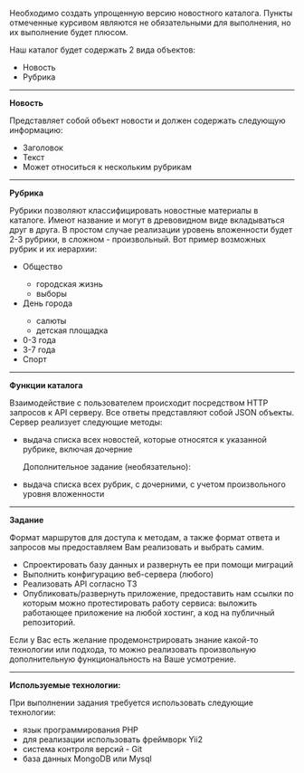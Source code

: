 <p>Необходимо создать упрощенную версию новостного каталога.
            Пункты отмеченные курсивом являются не обязательными для выполнения, но их выполнение будет плюсом.</p>
        <p>Наш каталог будет содержать 2 вида объектов:</p>
        <ul>
            <li>Новость</li>
            <li>Рубрика</li>
        </ul>
        <hr>
        <p><b>Новость</b></p>
        <p>Представляет собой объект новости и должен содержать следующую информацию:</p>
        <ul>
            <li>Заголовок</li>
            <li>Текст</li>
            <li>Может относиться к нескольким рубрикам</li>
        </ul>
        <hr>
        <p><b>Рубрика</b></p>
        <p>Рубрики позволяют классифицировать новостные материалы в каталоге. Имеют название и могут в древовидном виде
            вкладываться друг в друга. В простом случае реализации уровень вложенности будет 2-3 рубрики, в сложном -
            произвольный. Вот пример возможных рубрик и их иерархии:</p>
        <ul>
            <li>Общество</li>
            <ul>
                <li>городская жизнь</li>
                <li>выборы</li>
            </ul>
            <li>День города</li>
            <ul>
                <li>салюты</li>
                <li>детская площадка</li>
            </ul>
            <li>0-3 года</li>
            <li>3-7 года</li>
            <li>Спорт</li>
        </ul>
        <hr>
        <p><b>Функции каталога</b></p>
        <p>Взаимодействие с пользователем происходит посредством HTTP запросов к API серверу. Все ответы представляют
            собой
            JSON объекты. Сервер реализует следующие методы:</p>
        <ul>
            <li>выдача списка всех новостей, которые относятся к указанной рубрике, включая дочерние</li>
            <p>Дополнительное задание (необязательно):</p>
            <li>выдача списка всех рубрик, с дочерними, с учетом произвольного уровня вложенности</li>
        </ul>
        <hr>
        <p><b>Задание</b></p>
        <p>Формат маршрутов для доступа к методам, а также формат ответа и запросов мы предоставляем Вам реализовать и
            выбрать самим.</p>
        <ul>
            <li>Спроектировать базу данных и развернуть ее при помощи миграций</li>
            <li>Выполнить конфигурацию веб-сервера (любого)</li>
            <li>Реализовать API согласно ТЗ</li>
            <li>Опубликовать/развернуть приложение, предоставить нам ссылки по которым можно протестировать работу
                сервиса:
                выложить работающее приложение на любой хостинг, а код на публичный репозиторий.
            </li>
        </ul>
        <p>Если у Вас есть желание продемонстрировать знание какой-то технологии или подхода, то можно реализовать
            произвольную
            дополнительную функциональность на Ваше усмотрение.</p>
        <hr>
        <b>Используемые технологии:</b>
        <p>При выполнении задания требуется использовать следующие технологии:</p>
        <ul>
            <li>язык программирования PHP</li>
            <li>для реализации использовать фреймворк Yii2</li>
            <li>система контроля версий - Git</li>
            <li>база данных MongoDB или Mysql</li>
        </ul>
